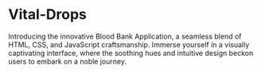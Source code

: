 # Vital-Drops
Introducing the innovative Blood Bank Application, a seamless blend of HTML, CSS, and JavaScript craftsmanship. Immerse yourself in a visually captivating interface, where the soothing hues and intuitive design beckon users to embark on a noble journey.
